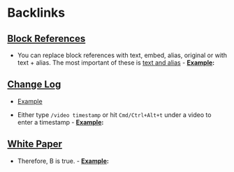 
# Backlinks
## [Block References](<Block References.md>)
- You can replace block references with text, embed, alias, original or with text + alias. The most important of these is [text and alias](((7Zv5Vm1fO)))
        - **[Example](<Example.md>):**

## [Change Log](<Change Log.md>)
- [Example](<Example.md>)

- Either type `/video timestamp` or hit `Cmd/Ctrl+Alt+t` under a video to enter a timestamp
                - **[Example](<Example.md>):**

## [White Paper](<White Paper.md>)
- Therefore, B is true.
        - **[Example](<Example.md>):**

